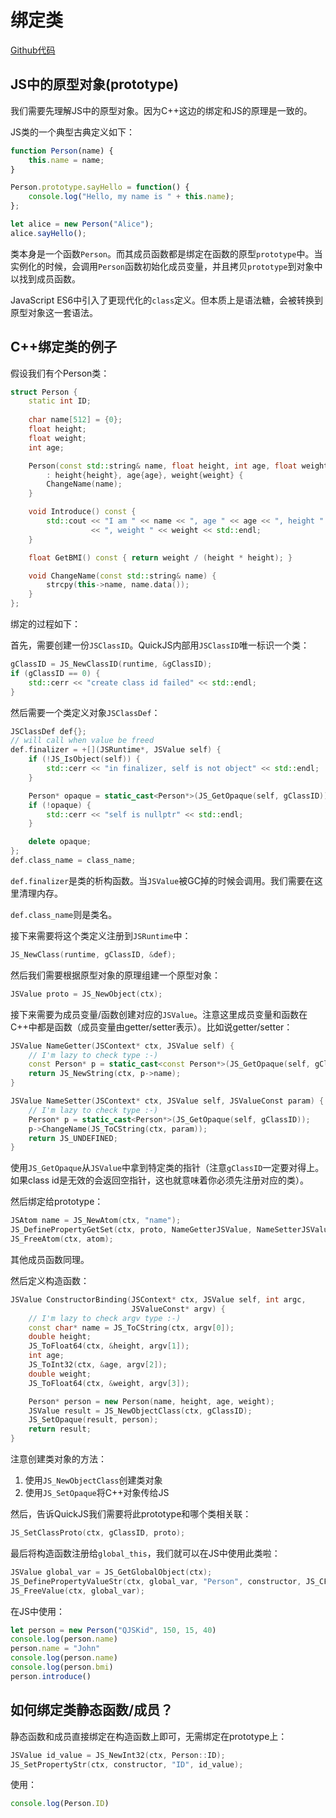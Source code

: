 # 绑定类

[Github代码](https://github.com/VisualGMQ/quickjs-cpp-binding-demo/tree/master/demos/05-BindingClass)

## JS中的原型对象(prototype)

我们需要先理解JS中的原型对象。因为C++这边的绑定和JS的原理是一致的。

JS类的一个典型古典定义如下：

```js
function Person(name) {
    this.name = name;
}

Person.prototype.sayHello = function() {
    console.log("Hello, my name is " + this.name);
};

let alice = new Person("Alice");
alice.sayHello();
```

类本身是一个函数`Person`。而其成员函数都是绑定在函数的原型`prototype`中。当实例化的时候，会调用`Person`函数初始化成员变量，并且拷贝`prototype`到对象中以找到成员函数。

JavaScript ES6中引入了更现代化的`class`定义。但本质上是语法糖，会被转换到原型对象这一套语法。

## C++绑定类的例子

假设我们有个Person类：

```cpp
struct Person {
    static int ID;
    
    char name[512] = {0};
    float height;
    float weight;
    int age;

    Person(const std::string& name, float height, int age, float weight)
        : height{height}, age{age}, weight{weight} {
        ChangeName(name);
    }

    void Introduce() const {
        std::cout << "I am " << name << ", age " << age << ", height " << height
                  << ", weight " << weight << std::endl;
    }

    float GetBMI() const { return weight / (height * height); }

    void ChangeName(const std::string& name) {
        strcpy(this->name, name.data());
    }
};
```

绑定的过程如下：

首先，需要创建一份`JSClassID`。QuickJS内部用`JSClassID`唯一标识一个类：

```cpp
gClassID = JS_NewClassID(runtime, &gClassID);
if (gClassID == 0) {
    std::cerr << "create class id failed" << std::endl;
}
```

然后需要一个类定义对象`JSClassDef`：

```cpp
JSClassDef def{};
// will call when value be freed
def.finalizer = +[](JSRuntime*, JSValue self) {
    if (!JS_IsObject(self)) {
        std::cerr << "in finalizer, self is not object" << std::endl;
    }

    Person* opaque = static_cast<Person*>(JS_GetOpaque(self, gClassID));
    if (!opaque) {
        std::cerr << "self is nullptr" << std::endl;
    }

    delete opaque;
};
def.class_name = class_name;
```

`def.finalizer`是类的析构函数。当`JSValue`被GC掉的时候会调用。我们需要在这里清理内存。

`def.class_name`则是类名。

接下来需要将这个类定义注册到`JSRuntime`中：

```cpp
JS_NewClass(runtime, gClassID, &def);
```

然后我们需要根据原型对象的原理组建一个原型对象：

```cpp
JSValue proto = JS_NewObject(ctx);
```

接下来需要为成员变量/函数创建对应的`JSValue`。注意这里成员变量和函数在C++中都是函数（成员变量由getter/setter表示）。比如说getter/setter：

```cpp
JSValue NameGetter(JSContext* ctx, JSValue self) {
    // I'm lazy to check type :-)
    const Person* p = static_cast<const Person*>(JS_GetOpaque(self, gClassID));
    return JS_NewString(ctx, p->name);
}

JSValue NameSetter(JSContext* ctx, JSValue self, JSValueConst param) {
    // I'm lazy to check type :-)
    Person* p = static_cast<Person*>(JS_GetOpaque(self, gClassID));
    p->ChangeName(JS_ToCString(ctx, param));
    return JS_UNDEFINED;
}
```

使用`JS_GetOpaque`从`JSValue`中拿到特定类的指针（注意`gClassID`一定要对得上。如果class id是无效的会返回空指针，这也就意味着你必须先注册对应的类）。

然后绑定给prototype：
```cpp
JSAtom name = JS_NewAtom(ctx, "name");
JS_DefinePropertyGetSet(ctx, proto, NameGetterJSValue, NameSetterJSValue, nameAtom, 0);
JS_FreeAtom(ctx, atom);
```

其他成员函数同理。

然后定义构造函数：

```cpp
JSValue ConstructorBinding(JSContext* ctx, JSValue self, int argc,
                           JSValueConst* argv) {
    // I'm lazy to check argv type :-)
    const char* name = JS_ToCString(ctx, argv[0]);
    double height;
    JS_ToFloat64(ctx, &height, argv[1]);
    int age;
    JS_ToInt32(ctx, &age, argv[2]);
    double weight;
    JS_ToFloat64(ctx, &weight, argv[3]);

    Person* person = new Person(name, height, age, weight);
    JSValue result = JS_NewObjectClass(ctx, gClassID);
    JS_SetOpaque(result, person);
    return result;
}
```

注意创建类对象的方法：

1. 使用`JS_NewObjectClass`创建类对象
2. 使用`JS_SetOpaque`将C++对象传给JS

然后，告诉QuickJS我们需要将此prototype和哪个类相关联：

```cpp
JS_SetClassProto(ctx, gClassID, proto);
```

最后将构造函数注册给`global_this`，我们就可以在JS中使用此类啦：

```cpp
JSValue global_var = JS_GetGlobalObject(ctx);
JS_DefinePropertyValueStr(ctx, global_var, "Person", constructor, JS_CFUNC_constructor);
JS_FreeValue(ctx, global_var);
```

在JS中使用：

```js
let person = new Person("QJSKid", 150, 15, 40)
console.log(person.name) 
person.name = "John"
console.log(person.name)
console.log(person.bmi)
person.introduce()
```

## 如何绑定类静态函数/成员？

静态函数和成员直接绑定在构造函数上即可，无需绑定在prototype上：

```cpp
JSValue id_value = JS_NewInt32(ctx, Person::ID);
JS_SetPropertyStr(ctx, constructor, "ID", id_value);
```

使用：

```js
console.log(Person.ID)
```



